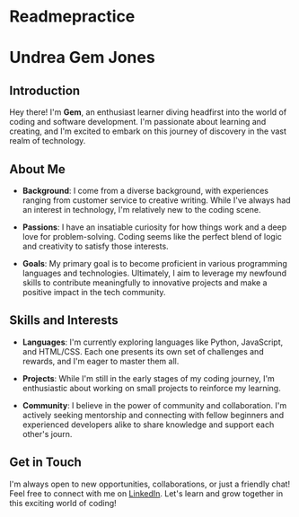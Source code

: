 # Readmepractice
# Undrea Gem Jones

## Introduction

Hey there!  I'm __**Gem**__, an enthusiast learner diving headfirst into the world of coding and software development. I'm passionate about learning and creating, and I'm excited to embark on this journey of discovery in the vast realm of technology.

## About Me

- **Background**: I come from a diverse background, with experiences ranging from customer service to creative writing. While I've always had an interest in technology, I'm relatively new to the coding scene.
  
- **Passions**: I have an insatiable curiosity for how things work and a deep love for problem-solving. Coding seems like the perfect blend of logic and creativity to satisfy those interests.

- **Goals**: My primary goal is to become proficient in various programming languages and technologies. Ultimately, I aim to leverage my newfound skills to contribute meaningfully to innovative projects and make a positive impact in the tech community.

## Skills and Interests

- **Languages**: I'm currently exploring languages like Python, JavaScript, and HTML/CSS. Each one presents its own set of challenges and rewards, and I'm eager to master them all.

- **Projects**: While I'm still in the early stages of my coding journey, I'm enthusiastic about working on small projects to reinforce my learning.

- **Community**: I believe in the power of community and collaboration. I'm actively seeking mentorship and connecting with fellow beginners and experienced developers alike to share knowledge and support each other's journ.

## Get in Touch

I'm always open to new opportunities, collaborations, or just a friendly chat! Feel free to connect with me on [LinkedIn](https://www.linkedin.com/in/undreajones/). Let's learn and grow together in this exciting world of coding!

